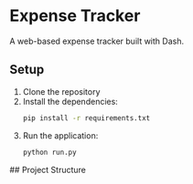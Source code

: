 # Expense Tracker

A web-based expense tracker built with Dash.

## Setup

1. Clone the repository
2. Install the dependencies:
    ```bash
    pip install -r requirements.txt
    ```
3. Run the application:
    ```python
    python run.py
    ```

## Project Structure
